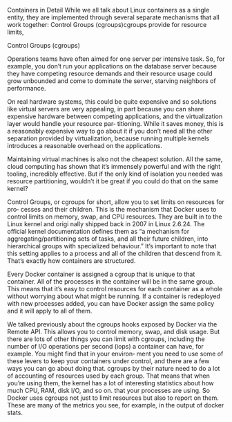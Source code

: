 Containers in Detail
While we all talk about Linux containers as a single entity, they are implemented
through several separate mechanisms that all work together: Control Groups
(cgroups)cgroups provide for resource limits,

Control Groups (cgroups)

Operations teams have often aimed for one server per intensive task. So, for example,
you don’t run your applications on the database server because they have competing
resource demands and their resource usage could grow unbounded and come to
dominate the server, starving neighbors of performance.

On real hardware systems, this could be quite expensive and so solutions like virtual
servers are very appealing, in part because you can share expensive hardware between
competing applications, and the virtualization layer would handle your resource par‐
titioning.
While it saves money, this is a reasonably expensive way to go about it if
you don’t need all the other separation provided by virtualization, because running
multiple kernels introduces a reasonable overhead on the applications.

Maintaining virtual machines is also not the cheapest solution.
All the same, cloud computing has
shown that it’s immensely powerful and with the right tooling, incredibly effective.
But if the only kind of isolation you needed was resource partitioning, wouldn’t it be
great if you could do that on the same kernel?

Control Groups, or cgroups for short, allow you to set limits on resources for pro‐
cesses and their children. This is the mechanism that Docker uses to control limits on
memory, swap, and CPU resources.
They are built in to the Linux kernel and origi nally shipped back in 2007 in Linux 2.6.24. The official kernel documentation defines
them as “a mechanism for aggregating/partitioning sets of tasks, and all their future
children, into hierarchical groups with specialized behaviour.” It’s important to note
that this setting applies to a process and all of the children that descend from it. That’s
exactly how containers are structured.

Every Docker container is assigned a cgroup that is unique to that container. All of
the processes in the container will be in the same group. This means that it’s easy to
control resources for each container as a whole without worrying about what might
be running. If a container is redeployed with new processes added, you can have
Docker assign the same policy and it will apply to all of them.

We talked previously about the cgroups hooks exposed by Docker via the Remote
API. This allows you to control memory, swap, and disk usage. But there are lots of
other things you can limit with cgroups, including the number of I/O operations per
second (iops) a container can have, for example. You might find that in your environ‐
ment you need to use some of these levers to keep your containers under control, and
there are a few ways you can go about doing that. cgroups by their nature need to do
a lot of accounting of resources used by each group. That means that when you’re
using them, the kernel has a lot of interesting statistics about how much CPU, RAM,
disk I/O, and so on. that your processes are using. So Docker uses cgroups not just to
limit resources but also to report on them. These are many of the metrics you see, for
example, in the output of docker stats.

